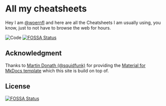# All my cheatsheets

Hey I am [@woernfl](https://twitter.com/woernfl) and here are all the Cheatsheets I am usually using, you know, just to not have to browse the web for hours.

![Code](docs/assets/images/code.jpeg "Code")
[![FOSSA Status](https://app.fossa.io/api/projects/git%2Bgithub.com%2Fwoernfl%2Fcheatsheets.svg?type=shield)](https://app.fossa.io/projects/git%2Bgithub.com%2Fwoernfl%2Fcheatsheets?ref=badge_shield)

## Acknowledgment

Thanks to [Martin Donath (@squidfunk)](https://github.com/squidfunk) for providing the [Material for MkDocs template](https://squidfunk.github.io/mkdocs-material/) which this site is build on top of.



## License
[![FOSSA Status](https://app.fossa.io/api/projects/git%2Bgithub.com%2Fwoernfl%2Fcheatsheets.svg?type=large)](https://app.fossa.io/projects/git%2Bgithub.com%2Fwoernfl%2Fcheatsheets?ref=badge_large)